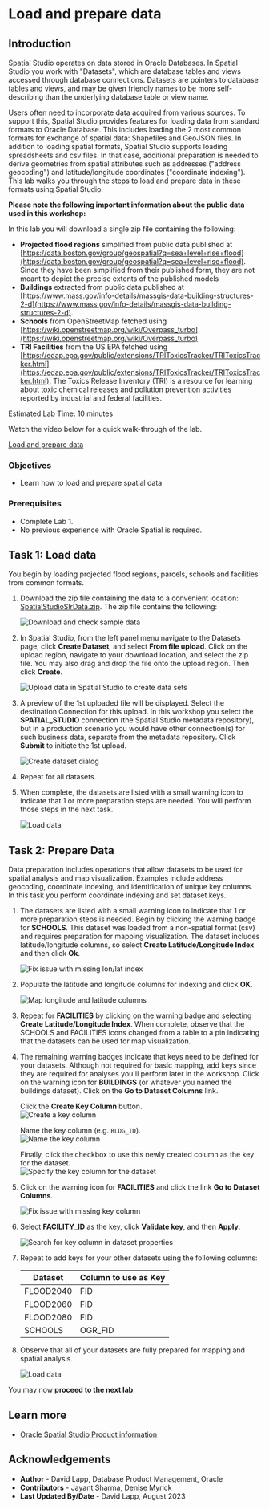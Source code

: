 # Load and prepare data

## Introduction

Spatial Studio operates on data stored in Oracle Databases. In Spatial Studio you work with "Datasets", which are database tables and views accessed through database connections. Datasets are pointers to database tables and views, and may be given friendly names to be more self-describing than the underlying database table or view name.

Users often need to incorporate data acquired from various sources. To support this, Spatial Studio provides features for loading data from standard formats to Oracle Database.  This includes loading the 2 most common formats for exchange of spatial data: Shapefiles and GeoJSON files. In addition to loading spatial formats, Spatial Studio supports loading spreadsheets and csv files. In that case, additional preparation is needed to derive geometries from spatial attributes such as addresses ("address geocoding") and latitude/longitude coordinates ("coordinate indexing"). This lab walks you through the steps to load and prepare data in these formats using Spatial Studio.

**Please note the following important information about the public data used in this workshop:**

In this lab you will download a single zip file containing the following:

* **Projected flood regions** simplified from public data published at [https://data.boston.gov/group/geospatial?q=sea+level+rise+flood](https://data.boston.gov/group/geospatial?q=sea+level+rise+flood). Since they have been simplified from their published form, they are not meant to depict the precise extents of the published models
* **Buildings** extracted from public data published at [https://www.mass.gov/info-details/massgis-data-building-structures-2-d](https://www.mass.gov/info-details/massgis-data-building-structures-2-d).  
* **Schools** from OpenStreetMap fetched using [https://wiki.openstreetmap.org/wiki/Overpass_turbo](https://wiki.openstreetmap.org/wiki/Overpass_turbo)
* **TRI Facilities** from the US EPA fetched using [https://edap.epa.gov/public/extensions/TRIToxicsTracker/TRIToxicsTracker.html](https://edap.epa.gov/public/extensions/TRIToxicsTracker/TRIToxicsTracker.html). The Toxics Release Inventory (TRI) is a resource for learning about toxic chemical releases and pollution prevention activities reported by industrial and federal facilities.

Estimated Lab Time: 10 minutes

Watch the video below for a quick walk-through of the lab.

[Load and prepare data](videohub:1_tad5vspe)

### Objectives

* Learn how to load and prepare spatial data

### Prerequisites

* Complete Lab 1.
* No previous experience with Oracle Spatial is required.

## Task 1: Load data

You begin by loading projected flood regions, parcels, schools and facilities from common formats.

1. Download the zip file containing the data to a convenient location: [SpatialStudioSlrData.zip](https://objectstorage.us-ashburn-1.oraclecloud.com/p/jyHA4nclWcTaekNIdpKPq3u2gsLb00v_1mmRKDIuOEsp--D6GJWS_tMrqGmb85R2/n/c4u04/b/livelabsfiles/o/labfiles/SpatialStudioSlrData.zip). The zip file contains the following:

   ![Download and check sample data](images/load-data-01.png)

2. In Spatial Studio, from the left panel menu navigate to the Datasets page, click **Create Dataset**, and select **From file upload**. Click on the upload region, navigate to your download location, and select the zip file. You may also drag and drop the file onto the upload region. Then click **Create**.

   ![Upload data in Spatial Studio to create data sets](images/load-data-02.png)

3. A preview of the 1st uploaded file will be displayed. Select the destination Connection for this upload. In this workshop you select the **SPATIAL\_STUDIO** connection (the Spatial Studio metadata repository), but in a production scenario you would have other connection(s) for such business data, separate from the metadata repository. Click **Submit** to initiate the 1st upload.

   ![Create dataset dialog](images/load-data-03.png)

4. Repeat for all datasets.

5. When complete, the datasets are listed with a small warning icon to indicate that 1 or more preparation steps are needed. You will perform those steps in the next task.

   ![Load data](images/load-data-04.png)

## Task 2: Prepare Data

Data preparation includes operations that allow datasets to be used for spatial analysis and map visualization. Examples include address geocoding, coordinate indexing, and identification of unique key columns. In this task you perform coordinate indexing and set dataset keys.

1. The datasets are listed with a small warning icon to indicate that 1 or more preparation steps is needed. Begin by clicking the warning badge for **SCHOOLS**. This dataset was loaded from a non-spatial format (csv) and requires preparation for mapping visualization. The dataset includes latitude/longitude columns, so select **Create Latitude/Longitude Index** and then click **Ok**.

   ![Fix issue with missing lon/lat index](images/prep-data-01.png)

2. Populate the latitude and longitude columns for indexing and click **OK**.

   ![Map longitude and latitude columns](images/prep-data-02.png)

3. Repeat for **FACILITIES** by clicking on the warning badge and selecting **Create Latitude/Longitude Index**. When complete, observe that the SCHOOLS and FACILITIES icons changed from a table to a pin indicating that the datasets can be used for map visualization.

4. The remaining warning badges indicate that keys need to be defined for your datasets. Although not required for basic mapping, add keys since they are required for analyses you'll perform later in the workshop. Click on the warning icon for **BUILDINGS** (or whatever you named the buildings dataset). Click on the **Go to Dataset Columns** link.  
   
   Click  the **Create Key Column** button.  
      ![Create a key column](images/prep-data-bldgs-01.png)  

   Name the key column (e.g. `BLDG_ID`).   
      ![Name the key column](images/prep-data-bldgs-02.png)  

   Finally, click the checkbox to use this newly created column as the key for the dataset.  
      ![Specify the key column for the dataset](images/prep-data-bldgs-03.png)  

5. Click on the warning icon for **FACILITIES** and click the link **Go to Dataset Columns**.

   ![Fix issue with missing key column](images/prep-data-03.png)

6. Select **FACILITY\_ID** as the key, click **Validate key**, and then **Apply**.

   ![Search for key column in dataset properties](images/prep-data-04.png)

7. Repeat to add keys for your other datasets using the following columns:

   | Dataset | Column to use as Key |
   | --- | --- |
   | FLOOD2040 | FID |
   | FLOOD2060 | FID |
   | FLOOD2080 | FID |
   | SCHOOLS | OGR\_FID |

8. Observe that all of your datasets are fully prepared for mapping and spatial analysis.

   ![Load data](images/prep-data-05.png)

You may now **proceed to the next lab**.

## Learn more

* [Oracle Spatial Studio Product information](https://www.oracle.com/database/spatial/#rc30p2)

## Acknowledgements

- **Author** - David Lapp, Database Product Management, Oracle
- **Contributors** - Jayant Sharma, Denise Myrick
- **Last Updated By/Date** - David Lapp, August 2023